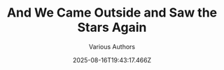 ---
title: "And We Came Outside and Saw the Stars Again"
date: "2025-08-16T19:43:17.466Z"
author: "Various Authors"
read_year: "NO"
recommendation: '3'
url: /bookshelf/and-we-came-outside-and-saw-the-stars-again
---
